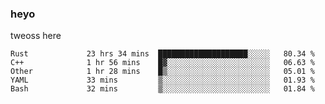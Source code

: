 ### heyo
tweoss here

<!--START_SECTION:waka-->

```text
Rust             23 hrs 34 mins  ████████████████████░░░░░   80.34 %
C++              1 hr 56 mins    █▓░░░░░░░░░░░░░░░░░░░░░░░   06.63 %
Other            1 hr 28 mins    █▒░░░░░░░░░░░░░░░░░░░░░░░   05.01 %
YAML             33 mins         ▒░░░░░░░░░░░░░░░░░░░░░░░░   01.93 %
Bash             32 mins         ▒░░░░░░░░░░░░░░░░░░░░░░░░   01.84 %
```

<!--END_SECTION:waka-->

<!--
**Tweoss/tweoss** is a ✨ _special_ ✨ repository because its `README.md` (this file) appears on your GitHub profile.

Here are some ideas to get you started:

- 🔭 I’m currently working on ...
- 🌱 I’m currently learning ...
- 👯 I’m looking to collaborate on ...
- 🤔 I’m looking for help with ...
- 💬 Ask me about ...
- 📫 How to reach me: ...
- 😄 Pronouns: ...
- ⚡ Fun fact: ...
-->
